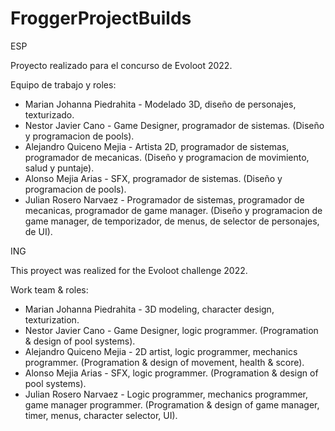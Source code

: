 # FroggerProjectBuilds

ESP

Proyecto realizado para el concurso de Evoloot 2022.

Equipo de trabajo y roles:

- Marian Johanna Piedrahita - Modelado 3D, diseño de personajes, texturizado.
- Nestor Javier Cano - Game Designer, programador de sistemas. (Diseño y programacion de pools).
- Alejandro Quiceno Mejia - Artista 2D, programador de sistemas, programador de mecanicas. (Diseño y programacion de movimiento, salud y puntaje).
- Alonso Mejia Arias - SFX, programador de sistemas. (Diseño y programacion de pools).
- Julian Rosero Narvaez - Programador de sistemas, programador de mecanicas, programador de game manager. (Diseño y programacion de game manager, de temporizador, de menus, de selector de personajes, de UI).

ING

This proyect was realized for the Evoloot challenge 2022.

Work team & roles:

- Marian Johanna Piedrahita - 3D modeling, character design, texturization.
- Nestor Javier Cano - Game Designer, logic programmer. (Programation & design of pool systems).
- Alejandro Quiceno Mejia - 2D artist, logic programmer, mechanics programmer. (Programation & design of movement, health & score).
- Alonso Mejia Arias - SFX, logic programmer. (Programation & design of pool systems).
- Julian Rosero Narvaez - Logic programmer, mechanics programmer, game manager programmer. (Programation & design of game manager, timer, menus, character selector, UI).
